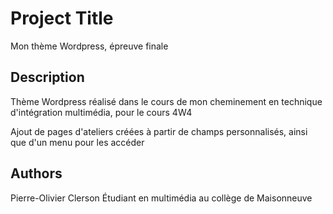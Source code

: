 # Project Title

Mon thème Wordpress, épreuve finale

## Description

Thème Wordpress réalisé dans le cours de mon cheminement en technique d'intégration multimédia, pour le cours 4W4

Ajout de pages d'ateliers créées à partir de champs personnalisés, ainsi que d'un menu pour les accéder

## Authors

Pierre-Olivier Clerson
Étudiant en multimédia au collège de Maisonneuve
